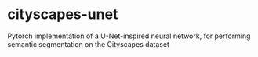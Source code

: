# cityscapes-unet
Pytorch implementation of a U-Net-inspired neural network, for performing semantic segmentation on the Cityscapes dataset
